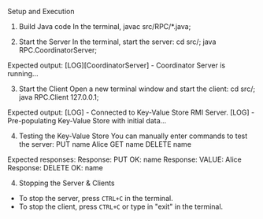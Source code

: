 Setup and Execution
1. Build Java code
In the terminal,
javac src/RPC/*.java;

2. Start the Server
In the terminal, start the server:
cd src/;
java RPC.CoordinatorServer;

Expected output:
[LOG][CoordinatorServer] <timestamp> - Coordinator Server is running...

3. Start the Client
Open a new terminal window and start the client:
cd src/;
java RPC.Client 127.0.0.1;

Expected output:
[LOG] <timestamp> - Connected to Key-Value Store RMI Server.
[LOG] <timestamp> - Pre-populating Key-Value Store with initial data...

4. Testing the Key-Value Store
You can manually enter commands to test the server:
PUT name Alice
GET name
DELETE name

Expected responses:
Response: PUT OK: name
Response: VALUE: Alice
Response: DELETE OK: name

4. Stopping the Server & Clients
- To stop the server, press `CTRL+C` in the terminal.
- To stop the client, press `CTRL+C` or type in "exit" in the terminal.
